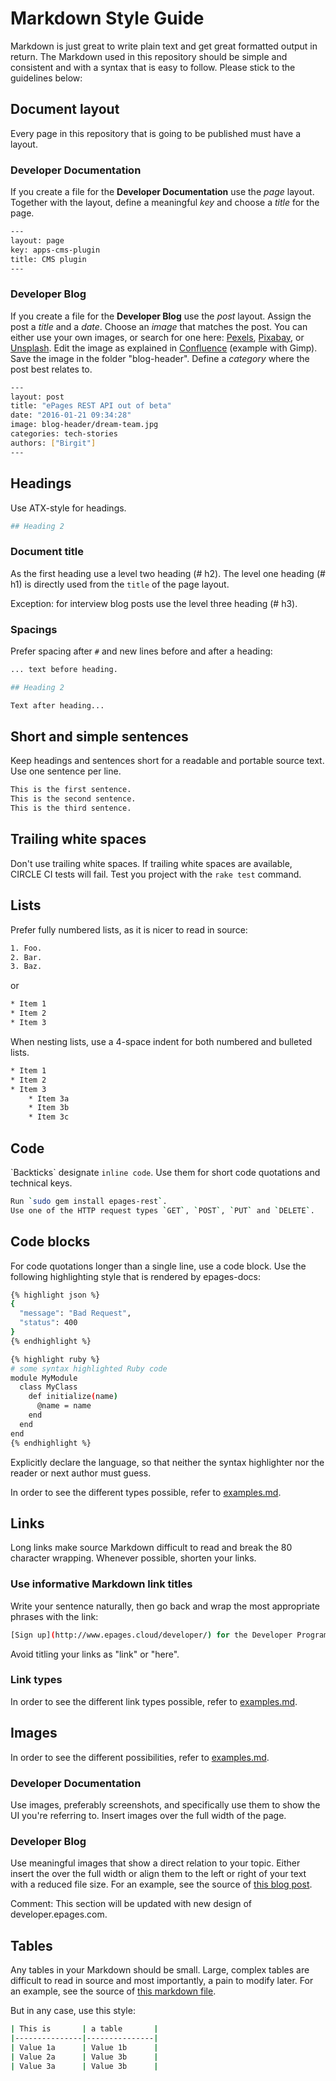 # Markdown Style Guide

Markdown is just great to write plain text and get great formatted output in return.
The Markdown used in this repository should be simple and consistent and with a syntax that is easy to follow.
Please stick to the guidelines below:

## Document layout

Every page in this repository that is going to be published must have a layout.

### Developer Documentation

If you create a file for the **Developer Documentation** use the *page* layout.
Together with the layout, define a meaningful *key* and choose a *title* for the page.

~~~ bash
---
layout: page
key: apps-cms-plugin
title: CMS plugin
---
~~~

### Developer Blog

If you create a file for the **Developer Blog** use the *post* layout.
Assign the post a *title* and a *date*.
Choose an *image* that matches the post.
You can either use your own images, or search for one here: [Pexels](https://www.pexels.com/), [Pixabay](https://pixabay.com/), or [Unsplash](https://unsplash.com/).
Edit the image as explained in [Confluence](https://epages.atlassian.net/wiki/display/TW/Editing+blog+header+images) (example with Gimp).
Save the image in the folder "blog-header".
Define a *category* where the post best relates to.

~~~ bash
---
layout: post
title: "ePages REST API out of beta"
date: "2016-01-21 09:34:28"
image: blog-header/dream-team.jpg
categories: tech-stories
authors: ["Birgit"]
---
~~~

## Headings

Use ATX-style for headings.

~~~ bash
## Heading 2
~~~

### Document title

As the first heading use a level two heading (# h2).
The level one heading (# h1) is directly used from the `title` of the page layout.

Exception: for interview blog posts use the level three heading (# h3).

### Spacings

Prefer spacing after `#` and new lines before and after a heading:

~~~ bash
... text before heading.

## Heading 2

Text after heading...
~~~

## Short and simple sentences

Keep headings and sentences short for a readable and portable source text.
Use one sentence per line.

~~~ bash
This is the first sentence.
This is the second sentence.
This is the third sentence.
~~~

## Trailing white spaces

Don't use trailing white spaces.
If trailing white spaces are available, CIRCLE CI tests will fail.
Test you project with the `rake test` command.

## Lists

Prefer fully numbered lists, as it is nicer to read in source:

~~~ bash
1. Foo.
2. Bar.
3. Baz.
~~~

or

~~~ bash
* Item 1
* Item 2
* Item 3
~~~

When nesting lists, use a 4-space indent for both numbered and bulleted lists.

~~~ bash
* Item 1
* Item 2
* Item 3
    * Item 3a
    * Item 3b
    * Item 3c
~~~

## Code

&#96;Backticks&#96; designate `inline code`.
Use them for short code quotations and technical keys.

~~~ bash
Run `sudo gem install epages-rest`.
Use one of the HTTP request types `GET`, `POST`, `PUT` and `DELETE`.
~~~

## Code blocks

For code quotations longer than a single line, use a code block.
Use the following highlighting style that is rendered by epages-docs:

~~~ bash
{% highlight json %}
{
  "message": "Bad Request",
  "status": 400
}
{% endhighlight %}
~~~

~~~ bash
{% highlight ruby %}
# some syntax highlighted Ruby code
module MyModule
  class MyClass
    def initialize(name)
      @name = name
    end
  end
end
{% endhighlight %}
~~~

Explicitly declare the language, so that neither the syntax highlighter nor the reader or next author must guess.

In order to see the different types possible, refer to [examples.md](page:_examples).

## Links

Long links make source Markdown difficult to read and break the 80 character wrapping.
Whenever possible, shorten your links.

### Use informative Markdown link titles

Write your sentence naturally, then go back and wrap the most appropriate phrases with the link:

~~~ bash
[Sign up](http://www.epages.cloud/developer/) for the Developer Program.
~~~

Avoid titling your links as "link" or "here".

### Link types

In order to see the different link types possible, refer to [examples.md](page:_examples).

## Images

In order to see the different possibilities, refer to [examples.md](page:_examples).

### Developer Documentation

Use images, preferably screenshots, and specifically use them to show the UI you're referring to.
Insert images over the full width of the page.

### Developer Blog

Use meaningful images that show a direct relation to your topic.
Either insert the over the full width or align them to the left or right of your text with a reduced file size.
For an example, see the source of [this blog post](https://developer.epages.com/blog/2016/03/01/hr-java.html).

Comment: This section will be updated with new design of developer.epages.com.

## Tables

Any tables in your Markdown should be small.
Large, complex tables are difficult to read in source and most importantly, a pain to modify later.
For an example, see the source of [this markdown file](page:apps-request-headers).

But in any case, use this style:

~~~ bash
| This is       | a table       |
|---------------|---------------|
| Value 1a      | Value 1b      |
| Value 2a      | Value 3b      |
| Value 3a      | Value 3b      |
~~~
